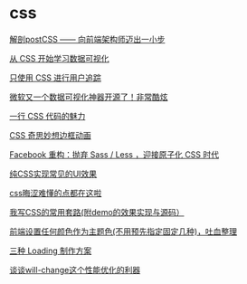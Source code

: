 # css

[解剖postCSS —— 向前端架构师迈出一小步](https://mp.weixin.qq.com/s/P4Uj9g71u5lDzYi9JaMCow)

[从 CSS 开始学习数据可视化](https://mp.weixin.qq.com/s/8oxjZeBQRQzb2Uyy14MDEg)

[只使用 CSS 进行用户追踪](https://mp.weixin.qq.com/s/YWzaJYF-7tRaRnWPtCVhZg)

[微软又一个数据可视化神器开源了！非常酷炫](https://mp.weixin.qq.com/s/gPxpfsi1aPnJKDcai2L3FQ)

[一行 CSS 代码的魅力](https://mp.weixin.qq.com/s/j5rQSDktiwO0ZLIOLgRoQw)

[CSS 奇思妙想边框动画](https://mp.weixin.qq.com/s/FMkh-cwu9sHKP-oOCBRWYg)

[Facebook 重构：抛弃 Sass / Less ，迎接原子化 CSS 时代](https://mp.weixin.qq.com/s/RYHfn3OLJX802YmWtYJxKg)

[纯CSS实现常见的UI效果](https://mp.weixin.qq.com/s/sGh53ngmcHsTmYrAy1G0JA)

[css晦涩难懂的点都在这啦](https://mp.weixin.qq.com/s/Oq2rkgM_cwjm3t28Q4-2Fg)

[我写CSS的常用套路(附demo的效果实现与源码）](https://mp.weixin.qq.com/s/d8Gr_nrHsNa0J2xB-qgidw)

[前端设置任何颜色作为主题色(不用预先指定固定几种)，吐血整理](https://mp.weixin.qq.com/s/mFsT8ozDkdw8X5anGzTCVA)

[三种 Loading 制作方案](https://mp.weixin.qq.com/s?__biz=Mzg2NDAzMjE5NQ==&mid=2247487621&idx=1&sn=c6c07d1056a34724158f0317753d7c74&chksm=ce6ed429f9195d3f0fcc286c45b7cb0105139b1c605b0cd6e3d47ad95abb63605256ddfe8e89&mpshare=1&scene=24&srcid=0104nmzDQV1nrl30ijPuEiGD&sharer_sharetime=1609753065056&sharer_shareid=18af4598a510ab1911de864d55f65d3a&key=ea7446b001317384cf47840649b7554a2b75f0eab702bb2fc8159ea94823f40ca607756b548aadd09410e57a94d4381c2e5d08ae5c011acec7ba8d8dd8232d6e507972f16d3a1dc1ca97c15934584ecf970f24dd578792c54f46a7ae98451c561c1a1ac1ed67b5c6b381e576880873a427f4fc4928117e2e232799fed569f226&ascene=14&uin=Mzc2MjkyMjk0MQ%3D%3D&devicetype=Windows+10+x64&version=6300002f&lang=zh_CN&exportkey=Awho8R7yno9Ku6NSRcuxYbs%3D&pass_ticket=uG0ITW7VbQre912sCs3w03oa5DNRIG3UHrL1%2FYIYsorCPizXQjGGAVEkkNHwDWci&wx_header=0)

[谈谈will-change这个性能优化的利器](https://mp.weixin.qq.com/s?__biz=MzIwNTc4OTU2NA==&mid=2247487281&idx=1&sn=9bf9c66b57c0a9b81b47af05fa8689fe&chksm=972acf22a05d46345ef4f26ad30423110535b02e865ffe572caf69e3a3ff70fa212419a0c0bc&mpshare=1&scene=24&srcid=0109heLerl1S03r1Lou8IkNV&sharer_sharetime=1610159015448&sharer_shareid=18af4598a510ab1911de864d55f65d3a&key=b32b778d3cd3c4264321c40b81623147832f3db378f99202c29edb5aa78ab0f418792ed94517ca7ed8d9af8da5c3de059f00535f3c7943f5ce100f7ed5329cd813a3f2a32d391e546e87f863397ffeb7aa107230af9f24a201fd203a1115442d2aceecccbcf05e62612d90449df2125ec7908e1985e13fb4e5986256fd47b856&ascene=14&uin=Mzc2MjkyMjk0MQ%3D%3D&devicetype=Windows+10+x64&version=6300002f&lang=zh_CN&exportkey=A%2FzP43EDznxRQDKji1ETALc%3D&pass_ticket=uG0ITW7VbQre912sCs3w03oa5DNRIG3UHrL1%2FYIYsorCPizXQjGGAVEkkNHwDWci&wx_header=0)